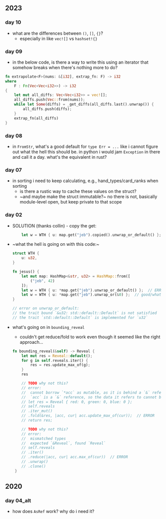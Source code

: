## 2023
### day 10
- what are the differences between `()`, `[]`, `{}`?
    - especially in like `vec![]` vs `hashset!{}`
### day 09
- in the below code, is there a way to write this using an iterator that somehow 
breaks when there's nothing more to do?
```rust
fn extrapolate<F>(nums: &[i32], extrap_fn: F) -> i32 
where
    F : Fn(Vec<Vec<i32>>) -> i32
{
    let mut all_diffs: Vec<Vec<i32>> = vec![];
    all_diffs.push(Vec::from(nums));
    while let Some(diffs) = _get_diffs(all_diffs.last().unwrap()) {
        all_diffs.push(diffs);
    }
    extrap_fn(all_diffs)
}
```

### day 08
- in `FromStr`, what's a good default for `type Err = ...`
like i cannot figure out what the hell this should be.
in python i would jam `Exception` in there and call it a day.
what's the equivalent in rust?

### day 07
- in sorting i need to keep calculating, e.g., hand_types/card_ranks when sorting
    - is there a rustic way to cache these values on the struct?
    - ~and maybe make the struct immutable?~ no there is not, basically module-level open,
      but keep private to that scope

### day 02
- SOLUTION (thanks collin) - copy the get:
    ```rust
        let w = WTH { u: map.get("jeb").copied().unwrap_or_default() };
    ```
- ~what the hell is going on with this code:~
    ```rust
    struct WTH {
        u: u32,
    }

    fn jesus() {
        let mut map: HashMap<&str, u32> = HashMap::from([
            ("jeb", 42)
        ]);
        let w = WTH { u: *map.get("jeb").unwrap_or_default() };  // ERROR
        let w = WTH { u: *map.get("jeb").unwrap_or(&0) };  // good/what the hell?
    }

    // error on unwrap_or_default:
    // the trait bound `&u32: std::default::Default` is not satisfied
    // the trait `std::default::Default` is implemented for `u32`
    
    ```

- what's going on in `bounding_reveal`
    - couldn't get reduce/fold to work even though it seemed like the right approach...
    ```rust
    fn bounding_reveal(&self) -> Reveal {
        let mut res = Reveal::default();
        for g in self.reveals.iter() {
            res = res.update_max_of(g);
        }
        res

        // TODO why not this?
        // error:
        //  cannot borrow `*acc` as mutable, as it is behind a `&` reference
        //  `acc` is a `&` reference, so the data it refers to cannot be borrowed as mutable
        // let res = Reveal { red: 0, green: 0, blue: 0 };
        // self.reveals
        // .iter_mut()
        // .fold(&res, |acc, cur| acc.update_max_of(cur));  // ERROR
        // return res;

        // TODO why not this?
        // error:
        //  mismatched types
        //  expected `&Reveal`, found `Reveal`
        // self.reveals
        // .iter()
        // .reduce(|acc, cur| acc.max_of(cur))  // ERROR
        // .unwrap()
        // .clone()
     }
     ```

## 2020
### day 04_alt
- how does `AsRef` work? why do i need it?